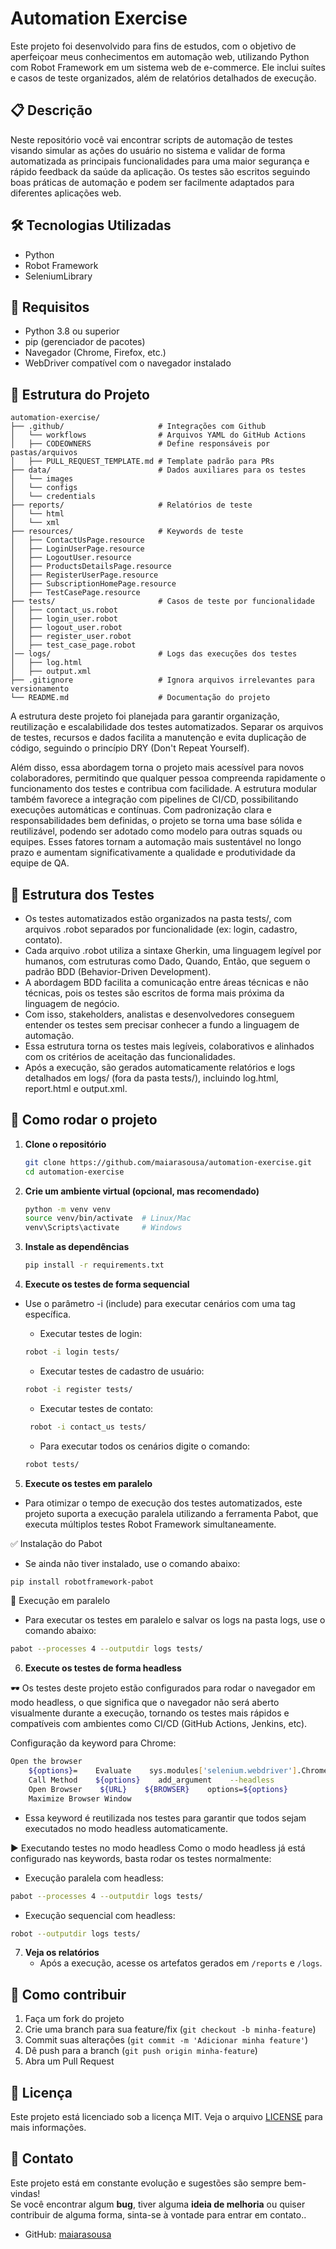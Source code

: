 # Automation Exercise

Este projeto foi desenvolvido para fins de estudos, com o objetivo de aperfeiçoar meus conhecimentos em automação web, utilizando Python com Robot Framework em um sistema web de e-commerce. Ele inclui suítes e casos de teste organizados, além de relatórios detalhados de execução.

## 📋 Descrição

Neste repositório você vai encontrar scripts de automação de testes visando simular as ações do usuário no sistema e validar de forma automatizada as principais funcionalidades para uma maior segurança e rápido feedback da saúde da aplicação. Os testes são escritos seguindo boas práticas de automação e podem ser facilmente adaptados para diferentes aplicações web.

## 🛠️ Tecnologias Utilizadas
- Python
- Robot Framework
- SeleniumLibrary

## 📌 Requisitos
- Python 3.8 ou superior
- pip (gerenciador de pacotes)
- Navegador (Chrome, Firefox, etc.)
- WebDriver compatível com o navegador instalado

## 📑 Estrutura do Projeto
```text
automation-exercise/
├── .github/                     # Integrações com Github
│   └── workflows                # Arquivos YAML do GitHub Actions
│   ├── CODEOWNERS               # Define responsáveis por pastas/arquivos
│   ├── PULL_REQUEST_TEMPLATE.md # Template padrão para PRs
├── data/                        # Dados auxiliares para os testes
│   └── images
│   └── configs
│   └── credentials               
├── reports/                     # Relatórios de teste
│   └── html
│   └── xml
├── resources/                   # Keywords de teste
│   ├── ContactUsPage.resource
│   ├── LoginUserPage.resource
│   ├── LogoutUser.resource
│   ├── ProductsDetailsPage.resource
│   ├── RegisterUserPage.resource
│   ├── SubscriptionHomePage.resource
│   ├── TestCasePage.resource
├── tests/                       # Casos de teste por funcionalidade
│   ├── contact_us.robot
│   ├── login_user.robot
│   ├── logout_user.robot
│   ├── register_user.robot
│   ├── test_case_page.robot
│── logs/                        # Logs das execuções dos testes
│   ├── log.html
│   ├── output.xml
├── .gitignore                   # Ignora arquivos irrelevantes para versionamento
└── README.md                    # Documentação do projeto
```
<p> A estrutura deste projeto foi planejada para garantir organização, reutilização e escalabilidade dos testes automatizados. Separar os arquivos de testes, recursos e dados facilita a manutenção e evita duplicação de código, seguindo o princípio DRY (Don't Repeat Yourself). 
   
   Além disso, essa abordagem torna o projeto mais acessível para novos colaboradores, permitindo que qualquer pessoa compreenda rapidamente o funcionamento dos testes e contribua com facilidade. A estrutura modular também favorece a integração com pipelines de CI/CD, possibilitando execuções automáticas e contínuas. Com padronização clara e responsabilidades bem definidas, o projeto se torna uma base sólida e reutilizável, podendo ser adotado como modelo para outras squads ou equipes. Esses fatores tornam a automação mais sustentável no longo prazo e aumentam significativamente a qualidade e produtividade da equipe de QA.</p>

## 🧪 Estrutura dos Testes

- Os testes automatizados estão organizados na pasta tests/, com arquivos .robot separados por funcionalidade (ex: login, cadastro, contato).
- Cada arquivo .robot utiliza a sintaxe Gherkin, uma linguagem legível por humanos, com estruturas como Dado, Quando, Então, que seguem o padrão BDD (Behavior-Driven Development).
- A abordagem BDD facilita a comunicação entre áreas técnicas e não técnicas, pois os testes são escritos de forma mais próxima da linguagem de negócio.
- Com isso, stakeholders, analistas e desenvolvedores conseguem entender os testes sem precisar conhecer a fundo a linguagem de automação.
- Essa estrutura torna os testes mais legíveis, colaborativos e alinhados com os critérios de aceitação das funcionalidades.
- Após a execução, são gerados automaticamente relatórios e logs detalhados em logs/ (fora da pasta tests/), incluindo log.html, report.html e output.xml.
  

## 🚀 Como rodar o projeto

1. **Clone o repositório**
   ```bash
   git clone https://github.com/maiarasousa/automation-exercise.git
   cd automation-exercise
   ```

2. **Crie um ambiente virtual (opcional, mas recomendado)**
   ```bash
   python -m venv venv
   source venv/bin/activate  # Linux/Mac
   venv\Scripts\activate     # Windows
   ```

3. **Instale as dependências**
   ```bash
   pip install -r requirements.txt
   ```

4. **Execute os testes de forma sequencial**
- Use o parâmetro -i (include) para executar cenários com uma tag específica.
  
   - Executar testes de login:
   ```bash
   robot -i login tests/
   ```
  - Executar testes de cadastro de usuário:
   ```bash
   robot -i register tests/
   ```
  - Executar testes de contato:
  ```bash
   robot -i contact_us tests/
   ```
   - Para executar todos os cenários digite o comando:
   ```bash
   robot tests/
   ```

5. **Execute os testes em paralelo**
- Para otimizar o tempo de execução dos testes automatizados, este projeto suporta a execução paralela utilizando a ferramenta Pabot, que executa múltiplos testes Robot Framework simultaneamente.

✅ Instalação do Pabot
- Se ainda não tiver instalado, use o comando abaixo:
```bash
pip install robotframework-pabot
```
🚀 Execução em paralelo
- Para executar os testes em paralelo e salvar os logs na pasta logs, use o comando abaixo:
```bash
pabot --processes 4 --outputdir logs tests/
```

6. **Execute os testes de forma headless**

🕶️ Os testes deste projeto estão configurados para rodar o navegador em modo headless, o que significa que o navegador não será aberto visualmente durante a execução, tornando os testes mais rápidos e compatíveis com ambientes como CI/CD (GitHub Actions, Jenkins, etc).

Configuração da keyword para Chrome:

```bash
Open the browser
    ${options}=    Evaluate    sys.modules['selenium.webdriver'].ChromeOptions()    sys, selenium.webdriver
    Call Method    ${options}    add_argument    --headless
    Open Browser    ${URL}    ${BROWSER}    options=${options}
    Maximize Browser Window
```
- Essa keyword é reutilizada nos testes para garantir que todos sejam executados no modo headless automaticamente.

▶️ Executando testes no modo headless
Como o modo headless já está configurado nas keywords, basta rodar os testes normalmente:

- Execução paralela com headless:
```bash
pabot --processes 4 --outputdir logs tests/
```
- Execução sequencial com headless:
```bash
robot --outputdir logs tests/
```

7. **Veja os relatórios**
   - Após a execução, acesse os artefatos gerados em  `/reports` e `/logs`.

## 🤝 Como contribuir

1. Faça um fork do projeto
2. Crie uma branch para sua feature/fix (`git checkout -b minha-feature`)
3. Commit suas alterações (`git commit -m 'Adicionar minha feature'`)
4. Dê push para a branch (`git push origin minha-feature`)
5. Abra um Pull Request

## 📝 Licença

Este projeto está licenciado sob a licença MIT. Veja o arquivo [LICENSE](LICENSE) para mais informações.

## 📧 Contato

Este projeto está em constante evolução e sugestões são sempre bem-vindas!  
Se você encontrar algum **bug**, tiver alguma **ideia de melhoria** ou quiser contribuir de alguma forma, sinta-se à vontade para entrar em contato.. 
- GitHub: [maiarasousa](https://github.com/maiarasousa)


